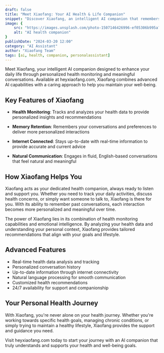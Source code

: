```yaml
---
draft: false
title: "Meet Xiaofang: Your AI Health & Life Companion"
snippet: "Discover Xiaofang, an intelligent AI companion that remembers your conversations, monitors your health, and helps you live better. With real-time internet access and natural conversations, Xiaofang is your personal assistant for a healthier life."
image: {
    src: "https://images.unsplash.com/photo-1507146426996-ef05306b995a?&fit=crop&w=430&h=240",
    alt: "AI health companion"
}
publishDate: "2024-03-20 12:00"
category: "AI Assistant"
author: "Xiaofang Team"
tags: [ai, health, companion, personalassistant]
---
```


Meet Xiaofang, your intelligent AI companion designed to enhance your daily life through personalized health monitoring and meaningful conversations. Available at heyxiaofang.com, Xiaofang combines advanced AI capabilities with a caring approach to help you maintain your well-being.

## Key Features of Xiaofang

- **Health Monitoring**: Tracks and analyzes your health data to provide personalized insights and recommendations

- **Memory Retention**: Remembers your conversations and preferences to deliver more personalized interactions

- **Internet Connected**: Stays up-to-date with real-time information to provide accurate and current advice

- **Natural Communication**: Engages in fluid, English-based conversations that feel natural and meaningful

## How Xiaofang Helps You

Xiaofang acts as your dedicated health companion, always ready to listen and support you. Whether you need to track your daily activities, discuss health concerns, or simply want someone to talk to, Xiaofang is there for you. With its ability to remember past conversations, each interaction becomes more personalized and meaningful over time.

The power of Xiaofang lies in its combination of health monitoring capabilities and emotional intelligence. By analyzing your health data and understanding your personal context, Xiaofang provides tailored recommendations that align with your goals and lifestyle.

## Advanced Features

- Real-time health data analysis and tracking
- Personalized conversation history
- Up-to-date information through internet connectivity
- Natural language processing for smooth communication
- Customized health recommendations
- 24/7 availability for support and companionship

## Your Personal Health Journey

With Xiaofang, you're never alone on your health journey. Whether you're working towards specific health goals, managing chronic conditions, or simply trying to maintain a healthy lifestyle, Xiaofang provides the support and guidance you need.

Visit heyxiaofang.com today to start your journey with an AI companion that truly understands and supports your health and well-being goals.
